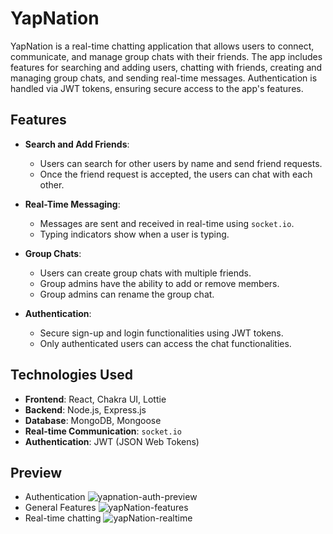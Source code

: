# YapNation

YapNation is a real-time chatting application that allows users to connect, communicate, and manage group chats with their friends. The app includes features for searching and adding users, chatting with friends, creating and managing group chats, and sending real-time messages. Authentication is handled via JWT tokens, ensuring secure access to the app's features.

## Features

- **Search and Add Friends**: 
  - Users can search for other users by name and send friend requests.
  - Once the friend request is accepted, the users can chat with each other.

- **Real-Time Messaging**: 
  - Messages are sent and received in real-time using `socket.io`.
  - Typing indicators show when a user is typing.

- **Group Chats**:
  - Users can create group chats with multiple friends.
  - Group admins have the ability to add or remove members.
  - Group admins can rename the group chat.

- **Authentication**:
  - Secure sign-up and login functionalities using JWT tokens.
  - Only authenticated users can access the chat functionalities.

## Technologies Used

- **Frontend**:  React, Chakra UI, Lottie
- **Backend**: Node.js, Express.js
- **Database**: MongoDB, Mongoose
- **Real-time Communication**: `socket.io`
- **Authentication**: JWT (JSON Web Tokens)

## Preview

- Authentication ![yapnation-auth-preview](https://github.com/user-attachments/assets/197e1896-0320-432c-9430-d6f50b925221)
- General Features ![yapNation-features](https://github.com/user-attachments/assets/fa7d88fb-3deb-44c5-8fda-d96a93d7d4df)
- Real-time chatting ![yapNation-realtime](https://github.com/user-attachments/assets/6ae558e5-c535-48d0-bfd8-935a86d398b4)






